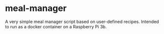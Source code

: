 # meal-manager

A very simple meal manager script based on user-defined recipes.
Intended to run as a docker container on a Raspberry Pi 3b.
